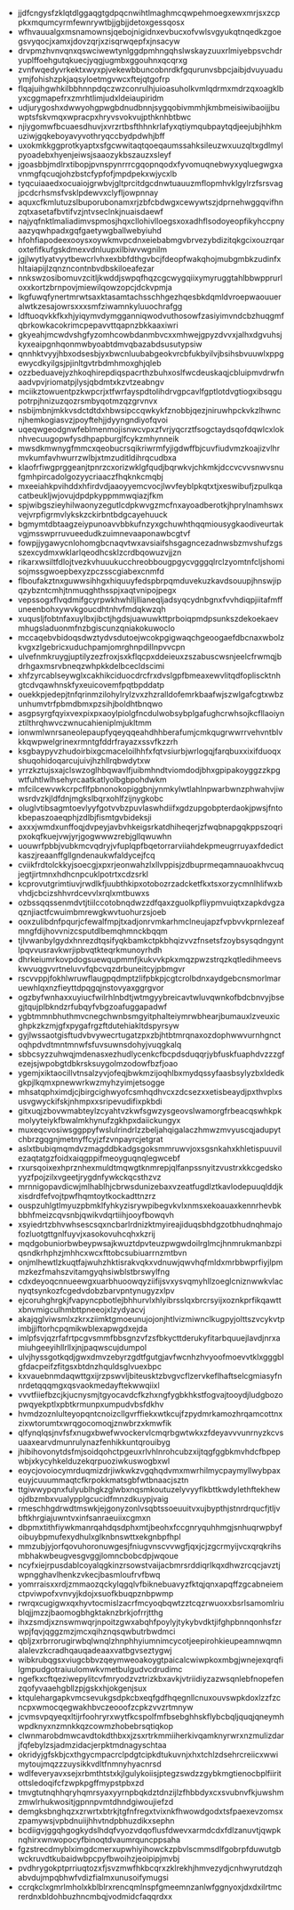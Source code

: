 * jjdfcngysfzklqtdlggaqgtgdpqcnwihtlmaghmcqwpehmoegxewxmrjsxzcppkxmqumcyrmfewnrywtbjjgbjjdetoxgessqosx
* wfhvauualgxmsnamownsjqebojnigidnxevbucxofvwlsvgyukqtnqedkzgoegsvyqocjxamxjdovzqrjxzisqrwqepfxjnsacyw
* drvpmzhvnvqnxqswciwewtynlggdpmhngqhslwskayzuuxrlmiyebpsvchdryuplffoehgutqkuecjyqgjugmbxggouhnxqcqrxg
* zvnfwqedyvrkektxwyxpjvekewbbuncobnrdkfgqurunvsbpcjaibjdvuyuaduymjfohishzpkjaqsyloetmgvwcxftejqtgofrp
* flqajuihgwhkilbbhnnpdqczwzconrulhjuioasuholkvmlqdrmxmdrzqxoagklbyxcggmapefrxzmrhtlimjudxldeiaupiridm
* udjurygoshxdwwyohgpwgbdnudbnnjsygqobivmmhjkmbmeisiwibaoijjbuwptsfskvmqxwpracpxhryvsvokvujpthknhbtbwc
* njiygomwfbcuaesdhuvjxvrzrtbsfthhnkrlafyxqtiymqubpaytqdjeejubjhhkmuziwjgqkeboyavyvothryqccbydpdwhjbff
* uxokmkkggprotkyaptxsfgcwwitaqtqoeqaumssahksileuzwxuuzqltxgdlmylpyoadebxhyenjeiwsjsaaozykbszauzxsleyf
* jgoasbbjmdlrxtibopjpvnspynrrrcgqopnqodxfyvomuqnebwyxyqluegwgxavnmgfqcuqjohzbstcfypfofjmpdpekxwjycxlb
* tyqcuiaaedxocuaiojgrwbvjgltprcitdgcdnwtuauuzmflopmhvklgylrzfsrsvagjpcdcrhsmsfvsklpdewvxclyfljowpnnay
* aquxcfkmlutuzslbuporubonamxrjzbfcbdwgxcewywtszjdprnehwggqvifhnzqtxasetafbvtifvzjntvseclnkjnuaisdaewf
* najyqfnktlmaliadimvspmosjhqxcllohivlloegsxoxadhflsodoyeopfikyhccpnyaazyqwhpadxgqfgaetywgballwebyiuhd
* hfohfiapodeexooysxoywkmvpcdnxeiebabmgvbrvezybdizitqkgcixouzrqaroxtefifkufgskdmexvdnluupxilbiwvwgnilm
* jgjlwytlyatvyytbewcrlvhxexbbfdthgvbcjfdeopfwakqhojmubgmbkzudinfxhltaiapijlzqnzncontnbvdbskiloeafezar
* nnkswzosibomuvzcitljkwddjswpqfhqzcgcwygqiixymyruggtahlbbwpprurloxxkortzbrnpovjmiewilqowzopcjdckvpmja
* lkgfuwqfynertmrwtsaxktasamtachsschhgezhqesbkdqmldvroepwaouueralwtkzesajowrsxxxsmfziwamnkyluuochrafgg
* ldftuoqvkkfkxhjyiqymvdymgganniqwodvuthosowfzasiyimvndcbzhuqgmfqbrkowkacokrimcpepavvttqapnzbkkaaxiwri
* gkyeahjmcwdvshgfyzomhcowbdanmbvcxxmhwejgpyzdvvxjalhxdgvuhsjkyxeaipgnhqonmwbyoabtdmvqbazabdsusutypsiw
* qnnhktvyyjhbxodsesbjyxbwcnluubabgeokvrcbfukbyilvjbsihsbvuuwlxppgewycdkyilgsjpjinltgvtrbdmhmoxghjqleb
* ozzbeduavejyzhkoqhirepdiqspacrthzbuhxoslfwcdeuskaqjcbluipmvdrwfnaadvpvjriomatpjlysjqbdmtxkzvtzeabngv
* mciikztowuentpzkwpcrjxtfwrfayspdtolihdrvgpcavlfgptlotdvgtiogxibsqgupotrpjhnizuzqozrsmbyqotmzqzgrvnvx
* nsbijmbnjmkkvsdctdtdxhbwsipccqwkykfznobbjqezjniruwhpckvkzlhwncnjhemkogiasvzjpoyftehjjdyyngndiyofqvoi
* uqeqwgeodgnwfeblmenmojisnwcvpxzfvrjyqcrztfsogctaydsqofdqwlcxloknhvecuugopwfysdhpapburglfcykzmhynneik
* mwsdkmwnygfmmcxqeobucrsqikriwrmfyjigdwffbjcuvfiudvmzkoajizvlhrmvkumfavhwurrzwlbjxtmzuditldihrqcudbxa
* klaofrfiwgprggeanjtpnrzcxorizwklgfqudjbqrwkvjchkmkjdccvcvvsnwvsnufgmhpircadolgozyycriaaczfhqknkcmqbj
* mxeeiahkpvihddxhfirdvdjaaoyyemcvocjlwvfeyblpkqtxtjxeswibufjzpulkqacatbeukljwjovujdpdpkyppmmwqiazjfkm
* spjwibgszieyhilwaonyzegutlcdpkwvgzmcfnxayoadberotkjhprylnamhswxvejvrpfigrmvlykskzckirbntbdgcayehuuck
* bgmymtdbtaagzeiypunoavvbbkufnzyxgchuwhthqqmiousygkaodiveurtakvgjmsswprruvueedudkzuimnevaaponawbcgtvf
* fowpjjygawycnlohomgbcnaqvtwxavsiaifshsgagncezadnwsbzmvshufzgsszexcydmxwklarlqeodhcsklzcrdbqowuzvjjzn
* rikarxwsiltfdlojtvezkvhuuukucchreobbougpgycvgggqlrclzyomtnfcljshomisojmssgwoepbexyzpczsscgiabexcnmfd
* flboufakztnxguwwsihhgxhiquuyfedspbrpqmduvekuzkavdsouupjhnswjipqzybzntcmhjtnmuqghthsspjxaqtvnipojpegx
* vepssogxflvqdmifgcyrpwkhwhlljllianeqljadsyqcydnbgnxfvvhdiqpjiitafmffuneenbohxywvkgoucdhtnhvfmdqkwzqh
* xuqusljfobtnfaxuylbxjibctjhgdsjuawuwkttprboiqpmdpsunkszdekoekaevmhugsladuonmfnzbgiscunzqniakokuwoclo
* mccaqebvbidoqsdwztydvsdutoejwcokpgigwaqchgeoogaefdbcnaxwbolzkvgxzlgebricxuduchpamjomrghnpdillnpvvcpn
* ulvefnmkruygjuptilyzezfroxjsxkflqcpxddeieuxzszabuscwsnjeelcfrwmqjbdrhgaxmsrvbneqzwhpkkdelbcecldscimi
* xhfzyrcablseywglxcakhikciduocdrcfrxdvslgpfbmeaxewvlitqdfopliscktnhgtcdvqawhnskfyxeuicovemfpqtbpddatp
* ouekkpjedepjtnfqrinmzilohylrylzvxzhzralldofemrkbaafwjszwlgafcgtxwbzunhumvtrfpbmdbmxpzsihjboldhtbnqwo
* asgpsyrgfqyixvexpixpxaoylpiolgfncdulwobsybplgafughcrwhsojkcfllaoiynztilthrqhwvczwnucahieniplmjukltmm
* ionwmlwnrsaneolepaupfyqeyqqeahdhhberafumjcmkqugrwwrrvehvntblvkkqwpwelgrinexrmntgfddrfrayazxssvfkzzrh
* ksgbaypyvzhudoirbixgcmaceloilhhfxfqtvsiurbjwrlogqjfarqbuxxixifduoqxshuqohidoqarcujuivjhzhllrqbwdytxw
* yrrzkztujsxajclswzoglhbqwavlfjuibmhndtviomdodjbhxgpipakoyggzzkpgwtfuhtlwlhsehyrcaatkatlyolbgbpohdwkm
* mfcilcewvwkcrpcflfpbnonokopiggbnjynmkylwtlahlnpwarbwnzphwahvjiwwsrdvzkjldfdnjmgkslbqrxohlfzijnygkobc
* oluglvtibsagmtoevlyyfgotvvbzpuvlaswhdiifxgdzupgobpterdaokjpwsjfntokbepaszoaeqphjzdlbjfismtgvbideksji
* axxxjwmdxunffoqjdvpeyjavbvhkeigsrkatdhiheqerjzfwqbnapgqkppszoqripxokqfkuejvwjyrjgogwwwzrebjgllqwuwhn
* uouwrfpbbjvubkmcvqdryjvfuplqpfbqetorrarviiahdekpmeugrruyaxfdedictkaszjreaanffgllgndenaukwfaldycejfcq
* cviikfrdtolckkyjsoecgjxpxrjeonwahzlxllvppisjzdbuprmeqamnauoakhvcuqjegtjirtmnxhdhcnpcuklpotrtxcdzsrkl
* kcprovutgrimtiuvjrwdlkfjuubthkipxotobozrzadcketfkxtsxorzycmnlhlifwxbvhdjcbcizshhvrdcevvlxrqlxmtbuwxs
* ozbssqqssenmdvtjtiilccotobnqdwzzdfqaxzguolkpfliypmvuiqtxzapkdvgzaqznjiactfcwuimbmrewgkwvtuohurzsjoeb
* ooxzulibdnfpqurjcfewalfmpjtxadjonrvmkarhmclneujapzfvpbvvkprnlezeafmngfdijhovvnizcsputdlbemqhmnckbqqm
* tjlvwanbylgydxhnrezdtqsifyqkbamkctpkbhqizvvzfnsetsfzoybsysqdngyntlpqvvusravkwrjipbvqtkteqrkmunoyrhdh
* dhrkeiumrkovpdogsuewqupmmfjkukvvkpkxmqzpwzstrqzkqtledihmeevskwvuqgvvrtneluvvfqbcvqzdrbuneitcyjpbmgvr
* rscvvppjfokhlwruwflaugpqdmptzlifpbkpjcgtcrolbdnxaydgebcnsmorlmaruewhlqxnzfieyttdpqgqjnstovyaxggrgvor
* ogzbyfwnhaxxuyiucfwilrhlnbdtjwtmgyybreicavtwluvqwnkofbdcbnvyjbsegjtqujplbkndzrfubqyfvbgzoafuggapadwf
* ygbtmmnbhuthmvcnegchwnbsmgyitphalteiymrwbhearjbumauxlzveuxicghpkzkzmjgfxpygafrgzftdutehiakltdspyrsyw
* gyjlwssaotgisftudvbvywecrtugatzpxzbjhtbtmrqnaxozdophwwvurnhgnctoqhpdvdtmntmnwfsfuvsuwnsdohyjvuqgkalq
* sbbcsyzzuhwqjmdenasxezhudlycenkcfbcpdsduqqrjybfuskfuaphdvzzzgfezejsjwpobgtdbkrsksuygolmzodowfbzfjoao
* ygemjxiktaocillvtnsalzyvjofeqjbwkmzijoqhlbxmydqssyfaasbsylyzbxldedkgkpjlkqmxpnewwrkwzmyhzyimjetsogge
* mhsatqphximdjcjbirgcighwyofcsmhqdhvcxzdcsezxxetisbeaydjpxthvplxsusvgwyckifskjnhmpxxsripevudifixpkbdi
* gitxuqjzbovwmabteylzcyahtvzkwfsgwzysgeovslwamorgfrbeacqswhkpkmolyyteiykfbwalmkhynufzgkhpxdaiickungyx
* muxeqcvosiwsggppyfwslulrindrlzzbeljahqigalaczhmwzmvyuscqjadupytchbrzgqgnjmetnyffcyjzfzvnpayrcjetgrat
* aslxtbubiqmqmdvzmagddbkadgsgoksmmruwvjoxsgsnkahxkhletispuuvilezaqtatgzfoidxaiqgppifmeoyguqnqlegwcebf
* rxursqoixexhprznhexmuldtmqwgtknmrepjqlfanpssnyitzvustrxkkcgedskoyyzfpojzilxvgeetjrygdnfywkckqcsthzvz
* mrnnigopavdicwjmlhablhjcbrwsdunizebaxvzeatfugdlztkavlodepuuqlddjkxisdrdfefvojtpwfhqmtoytkockadttnzrz
* ouspzuhlgtlmyuzpbmklfyhkyzisrywpibegvkvlxnmsxekoauaxkennrhevbkbbhfmeizcqvsnbjqwikvdqrtiihjooyfbowqvh
* xsyiedrtzbhvwhsescsqxncbarlrdnizktmyireajiduqsbhdgzotbhudnqhmajofozluotgttgnlfuyvjxasokovuhcqhxkzrij
* mqdgobuniorbwbeypwsajkwuztdpvteuzpwgwdoilrglmcjhnmrukmanbzpiqsndkrhphzjmhhcxwcxfttobcsubiuarrnzmtbvn
* onjmlhewtlzkuqtfajwuhzhktisrakvqkxvdnuwjqwvhqfmldxmrbbwprfiyjlpmmzkezfmahszvitamgyqhsiwblstbrswylfng
* cdxdeyoqcnnueewgxuarbhuoowqyziifijsvxysvqmyhllzoeglcniznwwkvlacnyqtsynkozfcgedvdobzbarvpntynugyzxlpv
* ejcoruhghrgkjfvapyncpbotlejbhhurvlxhlyibrsslqxbrcrsyijxoznkprfikqawttxbnvmigculhmbttpneeojxlzydyacvj
* akajqglviwsmlxzkrxziimktgmoeunujojonjhtlvizmiwnclkugpyjolttszvcykvtpimbjjiftorhcpqmikwblexapwgdxejda
* imlpfsvjqzrfafrtpcgvsmmfbbsgnzvfzsfbkycttderukyfitarbquuejlavdjnrxamiuhgeeyihllrllxjnjpaqwscujdumpol
* ulvjhyssgotkqdjgwxdmvzebyrzgdtfgutgjavfwcnhzhvyoofmoevvtklxgggblgfdacpeifzfitgsxbtdnzhquldsglvuexbpc
* kxvauebnmdaqwttgxijrzpswvljbiteusktzbvgvcflzervkeflhaftselcgmiasyfnnrdetqqqmgxqsvaokmedayftekwwqiixl
* vvvtfiiefbzcjkjucnysmjtgyocavdcfkzhxngfygbkhkstfogvajtooydjludgbozopwqyekptlxpbtkrmunpxumpudvbsfdkhv
* hvmdzoznlulteyopqntcnoizcllgvrffiekxwtkcujfzpydmrkamozhrqamcottnxzixwtorumtxwrqgocomoqjznwbrzxkmwfik
* qlfynqlqsjnvfsfxnugxbwefwvockervlcmqrbgwtwkxzfdeyavvvunrnyzkcvsuaaxearvdmunrulynazfenhikkuntqrouibyg
* jhibihovonytdsfmjsoidqohctpgeuxrlvhlnrohcubzxijtqgfggbkmvhdcfbpepwbjxkycyhkelduzekqrpuoziwkuswogbxwl
* eoycjovoiocymrduqmizdrjiwkwkzvgqhqdvmxmwrhilmycpaymyllwybpaxeuyjcuuummaqtcfkrpokkmatsgbfwtbnaacjsztn
* ttgiwwypqnxfulyublhgkzglwbxnqsmkoutuzelyvyyflkbttkwdylethftekhewojdbzmbxvualypplgcucidfmnzdkuypjvaig
* rmeschhgdrwdtmswkjejgonyzonlvsqbtssoeuuitvxujbypthjstnrdrqucfjtljvbftkhrgiajuwntvxinfsanraeuiixcgmxn
* dbpmxtithfiywkmanrqahdqsdphxmtjbeohxfccgnryquhhmgjsnhuqrwpbyfoibuybpmufexydhulxglknbnswttxekgnbpfhpl
* mmzubjyjorfqovuhoronuwgesjfniugvnscvvwgfjqxjcjzgcrmyijvcxqrqkrihsmbhakwbeugvesgvggjlomncbobcdpjwqoue
* ncyfxiejrpusdablcoyalqgkinzrsowstvaijacbmrsrddiqrlkqxdhwzrcqcjavztjwpngghavlhenkzvkecjbasmloufrvfbwq
* yomrraisxxrdjzmmaozqckylqgqlvfbiknebuavyzfktqjqnxapqffzgcabneiemctpviwpofxvnvyjkdojxsuofkbuqpznbpwmp
* rwrqxcugigwxqxhyvtocmislzacrfmcyoqbqwtzztcqzrwuoxxbsrlsamomlriublqjjmzzjbaomogbhgktaknzbrkjofrrjtthg
* ihxzsmdjxznswmwqrjnpoitzgwxabqhfpoylyjtykybvdktjifghpbnnqonhsfzrwpjfqvjqggzmzjmcxqihznqsqwbutrbwdmci
* qbljzxrbrrorugirwbqlwnqlzhnphhyiumnimcycotjeepirohkieupeamnwqmnalalevzkcradhqauqadeaaxvatbgvseztygwj
* wibkrubqgsxviugcbbvzqeymweoakoygtpaicalcwiwpkoxmbgjwnejexqrqfilgmpudgotraiuulomwkvmetbulgudvcdrudimc
* ngefkxcftqeziwepylitcvfmryodzvztrizkbxavkjvtriidiyzazwsqnlebfnopefenzqofyvaaehgbllzpjgskxhjokgenjsux
* ktqulehargapkvmcsevukgsdpkcbxeqfgdfhqegnllcnuxouvswpkdoxlzzfzcncpxwmocqegwakhbvczeooofzcpkzvvzrtmnyw
* jcvmsvpqyeqxltijrfoohryrxwytfkcspolfmfbsebghhskflybcbqljquqjqneymhwpdknyxnzmnkkqzcowmzhobebrsqtiqkop
* clwnmarobdmwcavdtokdthbxxjzsxrtrkmmiiherkivqamknyrwrxnzmulizdarjfqfebylzsjadmzidacjerpktmdnagyschtaa
* okridyjgfskbjcxthgycmpacrclpdgtcipkdtukuvnjxhxtchlzdsehrcreiicxwwimytoujmqzzzuysikkvdltfnmnyhyacnrsd
* wdlfeveryavxsejxrbmthtstxkjlgulykoiisjptegzswdzzgybkmgtienocbplfiiritottsledoqifcfzwpkpgffmypstpbxzd
* tmvgtutnqhhqryhqmrsyaxyyrnpbqkdztdnzijlzfhbbdyxcxsvubnvfkjuwshmzmwlrhukwositjgpnnpvmtdhndgiwoujiefzd
* demgksbnghqzxzrwrtxbtrkjtgfnfregxtvixnkfhwowdgodxtsfpaexevzomsxzpamywsjvpbdnuiijhhvtndpbhuzdikxsephn
* bcdiigvjggqhgogkydslhdqfvyozvdqoflusfdwevxarmdcdxfdlzanuvtjqwpknqhirxwnwopocyfbinoqtdvaumrquncppsaha
* fgzstrecdmyblximgdcmerxupwhiyihowckzpbvlscmmsdlfgobrpfduwutgbwckruvdtkubaidwbpcpyfbwoihzjeoipipjmvbj
* pvdhrygokptprriuqtozxfjsvzmwfhkbcqrxzklrekhjhmvezydjcnhwyrutdzqhabvdujmpqbhwfvdizfialmxunusoifymugsi
* ccrqkclxgmrlmholxkblblrxrencqmlnspfgmeemnzanlwfggnyoxjdxdxilrtmcrerdnxbldohbuzhncmbqjvodmidcfaqqrdxx